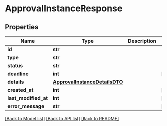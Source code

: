 # ApprovalInstanceResponse

## Properties
Name | Type | Description | Notes
------------ | ------------- | ------------- | -------------
**id** | **str** |  | 
**type** | **str** |  | 
**status** | **str** |  | 
**deadline** | **int** |  | [optional] 
**details** | [**ApprovalInstanceDetailsDTO**](ApprovalInstanceDetailsDTO.md) |  | 
**created_at** | **int** |  | [optional] 
**last_modified_at** | **int** |  | [optional] 
**error_message** | **str** |  | [optional] 

[[Back to Model list]](../README.md#documentation-for-models) [[Back to API list]](../README.md#documentation-for-api-endpoints) [[Back to README]](../README.md)

